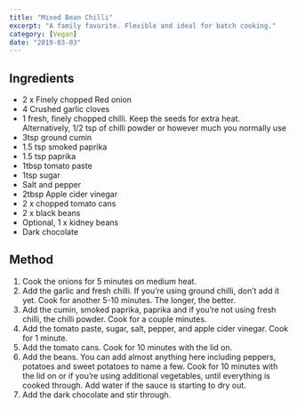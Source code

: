 ```yaml
---
title: "Mixed Bean Chilli"
excerpt: "A family favorite. Flexible and ideal for batch cooking."
category: [Vegan]
date: "2019-03-03"
---
```


## Ingredients

- 2 x Finely chopped Red onion
- 4 Crushed garlic cloves
- 1 fresh, finely chopped chilli. Keep the seeds for extra heat. Alternatively, 1/2 tsp of chilli powder or however much you normally use
- 3tsp ground cumin
- 1.5 tsp smoked paprika
- 1.5 tsp paprika
- 1tbsp tomato paste
- 1tsp sugar
- Salt and pepper
- 2tbsp Apple cider vinegar
- 2 x chopped tomato cans
- 2 x black beans
- Optional, 1 x kidney beans
- Dark chocolate

## Method

1. Cook the onions for 5 minutes on medium heat.
2. Add the garlic and fresh chilli. If you’re using ground chilli, don’t add it yet. Cook for another 5-10 minutes. The longer, the better.
3. Add the cumin, smoked paprika, paprika and if you’re not using fresh chilli, the chilli powder. Cook for a couple minutes.
4. Add the tomato paste, sugar, salt, pepper, and apple cider vinegar. Cook for 1 minute.
5. Add the tomato cans. Cook for 10 minutes with the lid on.
6. Add the beans. You can add almost anything here including peppers, potatoes and sweet potatoes to name a few. Cook for 10 minutes with the lid on or if you’re using additional vegetables, until everything is cooked through. Add water if the sauce is starting to dry out.
7. Add the dark chocolate and stir through.
